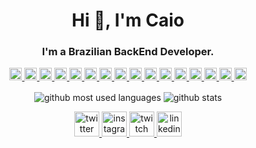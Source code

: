 <h1 align="center">Hi 👋, I'm Caio</h1>
<h3 align="center">I'm a Brazilian BackEnd Developer.</h3>

<p align="center">
<a href="#">
<code><img title="Atom" alt="Atom" width="20" src="https://devicon.dev/devicon.git/icons/atom/atom-original.svg"></code>
<code><img title="Bootstrap" alt="Bootstrap" width="20" src="https://devicon.dev/devicon.git/icons/bootstrap/bootstrap-plain.svg"></code>
<code><img title="C" alt="C" width="20" src="https://devicon.dev/devicon.git/icons/c/c-original.svg"></code>
<code><img title="C++" alt="C++" width="20" src="https://devicon.dev/devicon.git/icons/cplusplus/cplusplus-original.svg"></code>
<code><img title="Docker" alt="Docker" width="20" src="https://devicon.dev/devicon.git/icons/docker/docker-original.svg"></code>
<code><img title="Git" alt="Git" width="20" src="https://devicon.dev/devicon.git/icons/git/git-original.svg"></code>
<code><img title="Github" alt="Github" width="20" src="https://devicon.dev/devicon.git/icons/github/github-original.svg"></code>
<code><img title="Golang" alt="Golang" width="20" src="https://devicon.dev/devicon.git/icons/go/go-original.svg"></code>
<code><img title="Javascript" alt="Javascript" width="20" src="https://devicon.dev/devicon.git/icons/javascript/javascript-original.svg"></code>
<code><img title="Linux" alt="Linux" width="20" src="https://devicon.dev/devicon.git/icons/linux/linux-original.svg"></code>
<code><img title="MongoDB" alt="MongoDB" width="20" src="https://devicon.dev/devicon.git/icons/mongodb/mongodb-original.svg"></code>
<code><img title="MySQL" alt="MySQL" width="20" src="https://devicon.dev/devicon.git/icons/mysql/mysql-original.svg"></code>
<code><img title="Postgres" alt="Postgres" width="20" src="https://devicon.dev/devicon.git/icons/postgresql/postgresql-original.svg"></code>
<code><img title="Python" alt="Python" width="20" src="https://devicon.dev/devicon.git/icons/python/python-original.svg"></code>
<code><img title="TypeScript" alt="TypeScript" width="20" src="https://devicon.dev/devicon.git/icons/typescript/typescript-original.svg"></code>
<code><img title="Windows" alt="Windows" width="20" src="https://devicon.dev/devicon.git/icons/windows8/windows8-original.svg"></code>
</a>
</p>

<p align="center">
<image align="center" alt="github most used languages" src="https://github-readme-stats.vercel.app/api/top-langs/?username=caioreix&layout=compact&langs_count=8"/>
<image align="center" alt="github stats" src="https://github-readme-stats.vercel.app/api?username=caioreix&show_icons=true"/>
</p>

<p align="center">
<a title="twitter" href="https://twitter.com/caioreix" target="_blank">
<image alt="twitter" src="https://image.flaticon.com/icons/svg/145/145812.svg" width="40px"></image> 
</a>
<a title="instagram" href="https://instagram.com/caioreix" target="_blank">
<image alt="instagram" src="https://image.flaticon.com/icons/svg/187/187207.svg" width="40px"></image> 
</a>
<a title="twitch" href="https://twitch.tv/caioreix" target="_blank">
<image alt="twitch" src="https://image.flaticon.com/icons/svg/356/356001.svg" width="40px"></image> 
</a>
<a title="linkedin" href="https://br.linkedin.com/in/caio-alexandre-reis-de-almeida-8276171b2" target="_blank">
<image alt="linkedin" src="https://image.flaticon.com/icons/svg/187/187185.svg" width="40px"></image> 
</a>
</p>
